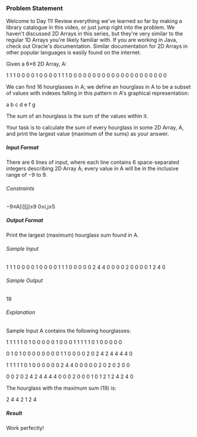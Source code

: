 <h3>Problem Statement</h3>

Welcome to Day 11! Review everything we've learned so far by making a library catalogue in this video, or just jump right into the problem. We haven't discussed 2D Arrays in this series, but they're very similar to the regular 1D Arrays you're likely familiar with. If you are working in Java, check out Oracle's documentation. Similar documentation for 2D Arrays in other popular languages is easily found on the internet.

Given a 6×6 2D Array, A:

1 1 1 0 0 0
0 1 0 0 0 0
1 1 1 0 0 0
0 0 0 0 0 0
0 0 0 0 0 0
0 0 0 0 0 0

We can find 16 hourglasses in A; we define an hourglass in A to be a subset of values with indexes falling in this pattern in A's graphical representation:

a b c
  d
e f g

The sum of an hourglass is the sum of the values within it.

Your task is to calculate the sum of every hourglass in some 2D Array, A, and print the largest value (maximum of the sums) as your answer.

<h5>Input Format</h5>

There are 6 lines of input, where each line contains 6 space-separated integers describing 2D Array A; every value in A will be in the inclusive range of −9 to 9.

<h6>Constraints</h6> 

−9≤A[i][j]≤9 
0≤i,j≤5

<h5>Output Format</h5>

Print the largest (maximum) hourglass sum found in A.

<h6>Sample Input</h6>

1 1 1 0 0 0
0 1 0 0 0 0
1 1 1 0 0 0
0 0 2 4 4 0
0 0 0 2 0 0
0 0 1 2 4 0

<h6>Sample Output</h6>

19

<h6>Explanation</h6>

Sample Input A contains the following hourglasses:

1 1 1   1 1 0   1 0 0   0 0 0
  1       0       0       0
1 1 1   1 1 0   1 0 0   0 0 0

0 1 0   1 0 0   0 0 0   0 0 0
  1       1       0       0
0 0 2   0 2 4   2 4 4   4 4 0

1 1 1   1 1 0   1 0 0   0 0 0
  0       2       4       4
0 0 0   0 0 2   0 2 0   2 0 0

0 0 2   0 2 4   2 4 4   4 4 0
  0       0       2       0
0 0 1   0 1 2   1 2 4   2 4 0

The hourglass with the maximum sum (19) is:

2 4 4
  2
1 2 4

<h5>Result</h5>

Work perfectly!